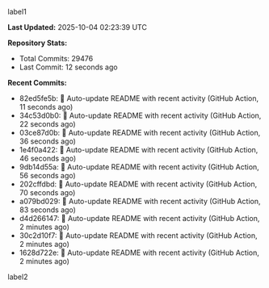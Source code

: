 
label1 
<!-- ACTIVITY_START -->
**Last Updated:** 2025-10-04 02:23:39 UTC

**Repository Stats:**
- Total Commits: 29476
- Last Commit: 12 seconds ago

**Recent Commits:**
- 82ed5fe5b: 🤖 Auto-update README with recent activity (GitHub Action, 11 seconds ago)
- 34c53d0b0: 🤖 Auto-update README with recent activity (GitHub Action, 22 seconds ago)
- 03ce87d0b: 🤖 Auto-update README with recent activity (GitHub Action, 36 seconds ago)
- 1e4f0a422: 🤖 Auto-update README with recent activity (GitHub Action, 46 seconds ago)
- 9db14d55a: 🤖 Auto-update README with recent activity (GitHub Action, 56 seconds ago)
- 202cffdbd: 🤖 Auto-update README with recent activity (GitHub Action, 70 seconds ago)
- a079bd029: 🤖 Auto-update README with recent activity (GitHub Action, 83 seconds ago)
- d4d266147: 🤖 Auto-update README with recent activity (GitHub Action, 2 minutes ago)
- 30c2d10f7: 🤖 Auto-update README with recent activity (GitHub Action, 2 minutes ago)
- 1628d722e: 🤖 Auto-update README with recent activity (GitHub Action, 2 minutes ago)
<!-- ACTIVITY_END -->

label2
